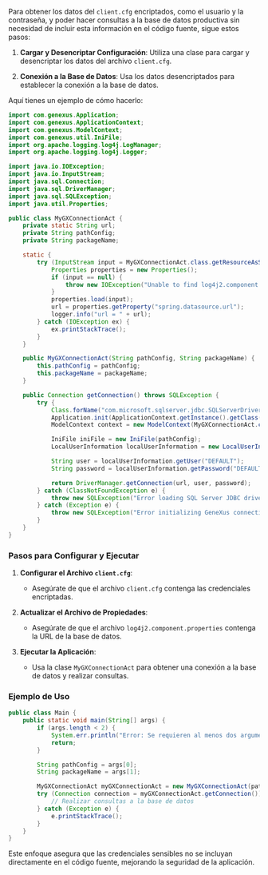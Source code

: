 Para obtener los datos del `client.cfg` encriptados, como el usuario y la contraseña, y poder hacer consultas a la base de datos productiva sin necesidad de incluir esta información en el código fuente, sigue estos pasos:

1. **Cargar y Desencriptar Configuración**: Utiliza una clase para cargar y desencriptar los datos del archivo `client.cfg`.

2. **Conexión a la Base de Datos**: Usa los datos desencriptados para establecer la conexión a la base de datos.

Aquí tienes un ejemplo de cómo hacerlo:

```java
import com.genexus.Application;
import com.genexus.ApplicationContext;
import com.genexus.ModelContext;
import com.genexus.util.IniFile;
import org.apache.logging.log4j.LogManager;
import org.apache.logging.log4j.Logger;

import java.io.IOException;
import java.io.InputStream;
import java.sql.Connection;
import java.sql.DriverManager;
import java.sql.SQLException;
import java.util.Properties;

public class MyGXConnectionAct {
    private static String url;
    private String pathConfig;
    private String packageName;

    static {
        try (InputStream input = MyGXConnectionAct.class.getResourceAsStream("/log4j2.component.properties")) {
            Properties properties = new Properties();
            if (input == null) {
                throw new IOException("Unable to find log4j2.component.properties");
            }
            properties.load(input);
            url = properties.getProperty("spring.datasource.url");
            logger.info("url = " + url);
        } catch (IOException ex) {
            ex.printStackTrace();
        }
    }

    public MyGXConnectionAct(String pathConfig, String packageName) {
        this.pathConfig = pathConfig;
        this.packageName = packageName;
    }

    public Connection getConnection() throws SQLException {
        try {
            Class.forName("com.microsoft.sqlserver.jdbc.SQLServerDriver");
            Application.init(ApplicationContext.getInstance().getClass());
            ModelContext context = new ModelContext(MyGXConnectionAct.class);

            IniFile iniFile = new IniFile(pathConfig);
            LocalUserInformation localUserInformation = new LocalUserInformation(new com.genexus.db.Namespace(packageName, iniFile));

            String user = localUserInformation.getUser("DEFAULT");
            String password = localUserInformation.getPassword("DEFAULT");

            return DriverManager.getConnection(url, user, password);
        } catch (ClassNotFoundException e) {
            throw new SQLException("Error loading SQL Server JDBC driver", e);
        } catch (Exception e) {
            throw new SQLException("Error initializing GeneXus connection", e);
        }
    }
}
```

### Pasos para Configurar y Ejecutar

1. **Configurar el Archivo `client.cfg`**:
    - Asegúrate de que el archivo `client.cfg` contenga las credenciales encriptadas.

2. **Actualizar el Archivo de Propiedades**:
    - Asegúrate de que el archivo `log4j2.component.properties` contenga la URL de la base de datos.

3. **Ejecutar la Aplicación**:
    - Usa la clase `MyGXConnectionAct` para obtener una conexión a la base de datos y realizar consultas.

### Ejemplo de Uso

```java
public class Main {
    public static void main(String[] args) {
        if (args.length < 2) {
            System.err.println("Error: Se requieren al menos dos argumentos.");
            return;
        }

        String pathConfig = args[0];
        String packageName = args[1];

        MyGXConnectionAct myGXConnectionAct = new MyGXConnectionAct(pathConfig, packageName);
        try (Connection connection = myGXConnectionAct.getConnection()) {
            // Realizar consultas a la base de datos
        } catch (Exception e) {
            e.printStackTrace();
        }
    }
}
```
Este enfoque asegura que las credenciales sensibles no se incluyan directamente en el código fuente, mejorando la seguridad de la aplicación.
